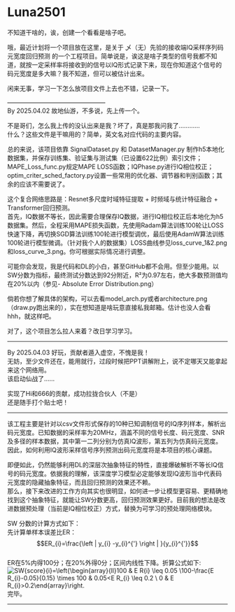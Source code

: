 # Luna2501
不知道干啥的，诶，创建一个看看是啥子吧。  

哦，最近计划将一个项目放在这里，是关于 乄（无）先验的接收端IQ采样序列码元宽度回归预测 的一个工程项目。简单说是，诶这是啥子类型的信号我都不知道，就按一定采样率将接收到的信号以IQ形式记录下来，现在你知道这个信号的码元宽度是多大嘛？我不知道，但可以被估计出来。  

闲来无事，学习一下怎么放项目文件上去也不错，记录一下。  

————————————————  
By 2025.04.02
故地仙游，不多说，先上传一个。  

不是哥们，怎么我上传的没认出来是我？坏了，真是那我问我了…………  
什么？这些文件是干嘛用的？简单，英文名对应代码的主要内容。  

总的来说，该项目依靠 SignalDataset.py 和 DatasetManager.py 制作h5本地化数据集，并保存训练集、验证集与测试集（已设置622比例）索引文件；MAPE_Loss_func.py规定MAPE LOSS函数；IQPhase.py进行IQ相位校正；optim_criter_sched_factory.py设置一些常用的优化器、调节器和判别函数；其余的应该不需要说了。  

这个复合网络思路是：Resnet多尺度时域特征提取 + 时频域与统计特征融合 + Transformer回归预测。  
首先，IQ数据不等长，因此需要合理保存IQ数据，进行IQ相位校正后本地化为h5数据集。然后，全程采用MAPE损失函数，先使用Radam算法训练100轮让LOSS快速下降，再切换SGD算法训练100轮进行模型调优，最后使用AdamW算法训练100轮进行模型微调。（针对我个人的数据集）LOSS曲线参见loss_curve_1&2.png和loss_curve_3.png。你可根据实际情况进行调整。  

可能你会发现，我是代码和DL的小白，甚至GitHub都不会用。但至少能用。以SW分数为指标，最终测试分数达到92分附近，R²为0.97左右，绝大多数预测值均在20%以内（参见- Absolute Error Distribution.png）  

倘若你想了解具体的架构，可以去看model_arch.py或者architecture.png（draw.py跑出来的），实在想知道是啥玩意直接私我邮箱。估计也没人会看hhh，就这样吧。  

对了，这个项目怎么拉人来着？改日学习学习。  
________________  
By 2025.04.03
好玩，贡献者遁入虚空，不愧是我！  
无妨，至少文件还在，能用就行，过段时候把PPT讲解附上，说不定哪天又能拿起来这个网络用。  
该启动仙战了……  

实现了Hi和666的贡献，成功拉拢合伙人（不是）  
还是随手打个贴士吧！  
  
***********************   
该工程主要是针对以csv文件形式保存的10种已知调制信号的IQ序列样本，解析出码元宽度。已知数据的采样率为20MHz，涵盖不同的信号长度、码元宽度、SNR及多径的样本数据，其中第一二列分别为仿真IQ波形，第五列为仿真码元宽度。
因此，如何利用IQ波形采样信号序列预测出码元宽度将是本项目的核心课题。

即便如此，仍然能够利用DL的深层次抽象特征的特性，直接爆破解析不等长IQ信号的码元宽度。依据我的理解，该深度学习模型必定能够发现IQ波形当中代表码元宽度的隐藏抽象特征，而且回归预测的效果还不赖。  
那么，接下来改进的工作方向其实也很明显，如何进一步让模型更容易、更精确地找到这个抽象特征，就能让SW分数更高，回归预测效果更好。目前我的想法是改进数据预处理（当前是IQ相位校正）方式，替换为可学习的预处理网络模块。  

SW 分数的计算方式如下：  
先计算单样本误差比ER：  
$$ER_{i}=\frac{\left | y_{i} -y_{i}^{'}  \right | }{y_{i}^{'}}$$  
ER在5%内得100分；在20%外得0分；区间内线性下降。折算公式如下:  
![SW{score}_{i}=\left\{\begin{array}{ll}100 & E R_{i} \leq 0.05 \\100-\frac{E R_{i}-0.05}{0.15} \times 100 & 0.05<E R_{i} \leq 0.2 \\ 0 & E R_{i}>0.2\end{array}\right.](https://latex.codecogs.com/svg.latex?\int_a^b%20f(x)%20\,dx)  
完毕。  
***********************    
  
